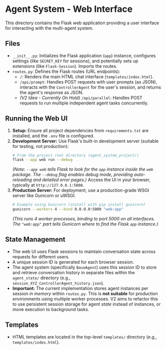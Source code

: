 # Agent System - Web Interface

This directory contains the Flask web application providing a user interface for interacting with the multi-agent system.

## Files

*   `__init__.py`: Initializes the Flask application (`app`) instance, configures settings (like `SECRET_KEY` for sessions), and potentially sets up extensions (like `Flask-Session`). Imports the routes.
*   `routes.py`: Defines the Flask routes (URL endpoints):
    *   `/`: Renders the main HTML chat interface (`templates/index.html`).
    *   `/api/prompt`: Handles POST requests with user prompts (as JSON), interacts with the `ControllerAgent` for the user's session, and returns the agent's response as JSON.
    *   *(V2 Idea - Currently On Hold)* `/api/parallel`: Handles POST requests to run multiple independent agent tasks concurrently.

## Running the Web UI

1.  **Setup:** Ensure all project dependencies from `requirements.txt` are installed, and the `.env` file is configured.
2.  **Development Server:** Use Flask's built-in development server (suitable for testing, not production):
    ```bash
    # From the project root directory (agent_system_project/)
    flask --app web run --debug
    ```
    *(Note: `--app web` tells Flask to look for the `app` instance inside the `web` package. The `--debug` flag enables debug mode, providing auto-reloading and detailed error pages.)*
    Access the UI in your browser, typically at `http://127.0.0.1:5000`.
3.  **Production Server:** For deployment, use a production-grade WSGI server like Gunicorn or uWSGI.
    ```bash
    # Example using Gunicorn (install with pip install gunicorn)
    gunicorn --workers 4 --bind 0.0.0.0:5000 "web:app"
    ```
    *(This runs 4 worker processes, binding to port 5000 on all interfaces. The `"web:app"` part tells Gunicorn where to find the Flask `app` instance.)*

## State Management

*   The web UI uses Flask sessions to maintain conversation state across requests for different users.
*   A unique session ID is generated for each browser session.
*   The agent system (specifically `BaseAgent`) uses this session ID to store and retrieve conversation history in separate files within the `agent_state/` directory (e.g., `session_XYZ_ControllerAgent_history.json`).
*   **Important:** The current implementation stores agent instances per session *in memory* within `routes.py`. This is **not suitable** for production environments using multiple worker processes. V2 aims to refactor this to use persistent session storage for agent *state* instead of instances, or move execution to background tasks.

## Templates

*   HTML templates are located in the top-level `templates/` directory (e.g., `templates/index.html`).
